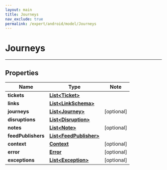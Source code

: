 ```yaml
---
layout: main
title: Journeys
nav_exclude: true
permalink: /expert/android/model/Journeys
---
```


# Journeys

---

## Properties

Name | Type | Note
---- | ---- | ----
**tickets** | [**List&lt;Ticket&gt;**](Ticket.md) | 
**links** | [**List&lt;LinkSchema&gt;**](LinkSchema.md) | 
**journeys** | [**List&lt;Journey&gt;**](Journey.md) | [optional] 
**disruptions** | [**List&lt;Disruption&gt;**](Disruption.md) | 
**notes** | [**List&lt;Note&gt;**](Note.md) | [optional] 
**feedPublishers** | [**List&lt;FeedPublisher&gt;**](FeedPublisher.md) | 
**context** | [**Context**](Context.md) | [optional] 
**error** | [**Error**](Error.md) | [optional] 
**exceptions** | [**List&lt;Exception&gt;**](Exception.md) | [optional] 


